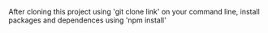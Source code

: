 After cloning this project using 'git clone link' on your command line, install packages and dependences using 'npm  install'